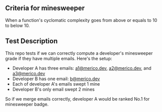 
## Criteria for minesweeper

When a function's cyclomatic complexity goes from above or equals to 10 to below 10.

## Test Description

This repo tests if we can correctly compute a developer's minesweeper grade if they have multiple emails. Here's the setup:

- Developer A has three emails: a1@merico.dev, a2@merico.dev, and a3@merico.dev
- Developer B has one email: b@merico.dev 
- Each of developer A's emails swept 1 mine
- Developer B's only email swept 2 mines

So if we merge emails correctly, developer A would be ranked No.1 for minesweeper badge.
